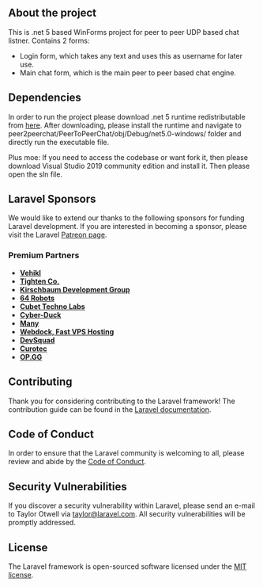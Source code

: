 ## About the project

This is .net 5 based WinForms project for peer to peer UDP based chat listner. Contains 2 forms:

- Login form, which takes any text and uses this as username for later use.
- Main chat form, which is the main peer to peer based chat engine.

## Dependencies

In order to run the project please download .net 5 runtime redistributable from [here](https://dotnet.microsoft.com/download/dotnet/5.0/runtime/?utm_source=getdotnetcore&utm_medium=referral). After downloading, please install the runtime and navigate to peer2peerchat/PeerToPeerChat/obj/Debug/net5.0-windows/ folder and directly run the executable file.

Plus moe: If you need to access the codebase or want fork it, then please download Visual Studio 2019 community edition and install it. Then please open the sln file.

## Laravel Sponsors

We would like to extend our thanks to the following sponsors for funding Laravel development. If you are interested in becoming a sponsor, please visit the Laravel [Patreon page](https://patreon.com/taylorotwell).

### Premium Partners

- **[Vehikl](https://vehikl.com/)**
- **[Tighten Co.](https://tighten.co)**
- **[Kirschbaum Development Group](https://kirschbaumdevelopment.com)**
- **[64 Robots](https://64robots.com)**
- **[Cubet Techno Labs](https://cubettech.com)**
- **[Cyber-Duck](https://cyber-duck.co.uk)**
- **[Many](https://www.many.co.uk)**
- **[Webdock, Fast VPS Hosting](https://www.webdock.io/en)**
- **[DevSquad](https://devsquad.com)**
- **[Curotec](https://www.curotec.com/services/technologies/laravel/)**
- **[OP.GG](https://op.gg)**

## Contributing

Thank you for considering contributing to the Laravel framework! The contribution guide can be found in the [Laravel documentation](https://laravel.com/docs/contributions).

## Code of Conduct

In order to ensure that the Laravel community is welcoming to all, please review and abide by the [Code of Conduct](https://laravel.com/docs/contributions#code-of-conduct).

## Security Vulnerabilities

If you discover a security vulnerability within Laravel, please send an e-mail to Taylor Otwell via [taylor@laravel.com](mailto:taylor@laravel.com). All security vulnerabilities will be promptly addressed.

## License

The Laravel framework is open-sourced software licensed under the [MIT license](https://opensource.org/licenses/MIT).
